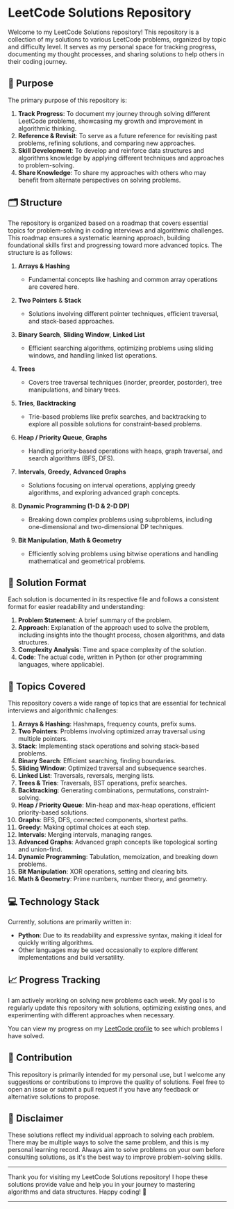 # LeetCode Solutions Repository

Welcome to my LeetCode Solutions repository! This repository is a collection of my solutions to various LeetCode problems, organized by topic and difficulty level. It serves as my personal space for tracking progress, documenting my thought processes, and sharing solutions to help others in their coding journey.

## 🚀 Purpose

The primary purpose of this repository is:

1. **Track Progress**: To document my journey through solving different LeetCode problems, showcasing my growth and improvement in algorithmic thinking.
2. **Reference & Revisit**: To serve as a future reference for revisiting past problems, refining solutions, and comparing new approaches.
3. **Skill Development**: To develop and reinforce data structures and algorithms knowledge by applying different techniques and approaches to problem-solving.
4. **Share Knowledge**: To share my approaches with others who may benefit from alternate perspectives on solving problems.

## 🗂️ Structure

The repository is organized based on a roadmap that covers essential topics for problem-solving in coding interviews and algorithmic challenges. This roadmap ensures a systematic learning approach, building foundational skills first and progressing toward more advanced topics. The structure is as follows:

1. **Arrays & Hashing**
   - Fundamental concepts like hashing and common array operations are covered here.

2. **Two Pointers** & **Stack**
   - Solutions involving different pointer techniques, efficient traversal, and stack-based approaches.

3. **Binary Search**, **Sliding Window**, **Linked List**
   - Efficient searching algorithms, optimizing problems using sliding windows, and handling linked list operations.

4. **Trees**
   - Covers tree traversal techniques (inorder, preorder, postorder), tree manipulations, and binary trees.

5. **Tries**, **Backtracking**
   - Trie-based problems like prefix searches, and backtracking to explore all possible solutions for constraint-based problems.

6. **Heap / Priority Queue**, **Graphs**
   - Handling priority-based operations with heaps, graph traversal, and search algorithms (BFS, DFS).

7. **Intervals**, **Greedy**, **Advanced Graphs**
   - Solutions focusing on interval operations, applying greedy algorithms, and exploring advanced graph concepts.

8. **Dynamic Programming (1-D & 2-D DP)**
   - Breaking down complex problems using subproblems, including one-dimensional and two-dimensional DP techniques.

9. **Bit Manipulation**, **Math & Geometry**
   - Efficiently solving problems using bitwise operations and handling mathematical and geometrical problems.

## 📜 Solution Format

Each solution is documented in its respective file and follows a consistent format for easier readability and understanding:

1. **Problem Statement**: A brief summary of the problem.
2. **Approach**: Explanation of the approach used to solve the problem, including insights into the thought process, chosen algorithms, and data structures.
3. **Complexity Analysis**: Time and space complexity of the solution.
4. **Code**: The actual code, written in Python (or other programming languages, where applicable).

## 🧠 Topics Covered

This repository covers a wide range of topics that are essential for technical interviews and algorithmic challenges:

1. **Arrays & Hashing**: Hashmaps, frequency counts, prefix sums.
2. **Two Pointers**: Problems involving optimized array traversal using multiple pointers.
3. **Stack**: Implementing stack operations and solving stack-based problems.
4. **Binary Search**: Efficient searching, finding boundaries.
5. **Sliding Window**: Optimized traversal and subsequence searches.
6. **Linked List**: Traversals, reversals, merging lists.
7. **Trees & Tries**: Traversals, BST operations, prefix searches.
8. **Backtracking**: Generating combinations, permutations, constraint-solving.
9. **Heap / Priority Queue**: Min-heap and max-heap operations, efficient priority-based solutions.
10. **Graphs**: BFS, DFS, connected components, shortest paths.
11. **Greedy**: Making optimal choices at each step.
12. **Intervals**: Merging intervals, managing ranges.
13. **Advanced Graphs**: Advanced graph concepts like topological sorting and union-find.
14. **Dynamic Programming**: Tabulation, memoization, and breaking down problems.
15. **Bit Manipulation**: XOR operations, setting and clearing bits.
16. **Math & Geometry**: Prime numbers, number theory, and geometry.

## 💻 Technology Stack

Currently, solutions are primarily written in:

- **Python**: Due to its readability and expressive syntax, making it ideal for quickly writing algorithms.
- Other languages may be used occasionally to explore different implementations and build versatility.

## 📈 Progress Tracking

I am actively working on solving new problems each week. My goal is to regularly update this repository with solutions, optimizing existing ones, and experimenting with different approaches when necessary.

You can view my progress on my [LeetCode profile](LEETCODE) to see which problems I have solved.

## 🤝 Contribution

This repository is primarily intended for my personal use, but I welcome any suggestions or contributions to improve the quality of solutions. Feel free to open an issue or submit a pull request if you have any feedback or alternative solutions to propose.

## 📝 Disclaimer

These solutions reflect my individual approach to solving each problem. There may be multiple ways to solve the same problem, and this is my personal learning record. Always aim to solve problems on your own before consulting solutions, as it's the best way to improve problem-solving skills.

---

Thank you for visiting my LeetCode Solutions repository! I hope these solutions provide value and help you in your journey to mastering algorithms and data structures. Happy coding! 🚀

--- 

